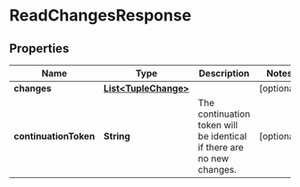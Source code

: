 

# ReadChangesResponse


## Properties

| Name | Type | Description | Notes |
|------------ | ------------- | ------------- | -------------|
|**changes** | [**List&lt;TupleChange&gt;**](TupleChange.md) |  |  [optional] |
|**continuationToken** | **String** | The continuation token will be identical if there are no new changes. |  [optional] |



